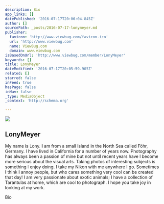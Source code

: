 ```yaml
---
description: Bio
app_links: []
datePublished: '2016-07-17T20:06:04.845Z'
author: []
sourcePath: _posts/2016-07-17-lonymeyer.md
publisher:
  favicon: 'http://www.viewbug.com/favicon.ico'
  url: 'http://www.viewbug.com'
  name: ViewBug.com
  domain: www.viewbug.com
isBasedOnUrl: 'http://www.viewbug.com/member/LonyMeyer'
keywords: []
title: LonyMeyer
dateModified: '2016-07-17T20:05:59.905Z'
related: []
starred: false
inFeed: true
hasPage: false
inNav: false
_type: MediaObject
_context: 'http://schema.org'

---
```

> 

<article style=""><img src="https://s3-us-west-2.amazonaws.com/the-grid-img/p/dd045406f115e197714610fb655a13f9a1ee6b75.jpg" /><h1>LonyMeyer</h1><p>My name is Lony. I am from a small Island in the North Sea called Föhr, Germany. I have lived in California for a number of years now. Photography has always been a passion of mine but not until recent years have I become more serious about the visual arts. Taking photos of interesting subjects is something I enjoy doing. I take my Nikon with me anywhere I go. Sometimes I think I annoy people, but who cares something very cool can be created that day! I am very passionate about exotic animals; I have a collection of Tarantulas at home, which are cool to photograph. I hope you take joy in looking at my work.</p></article>

Bio